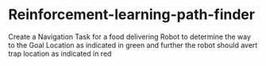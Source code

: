 # Reinforcement-learning-path-finder
Create a Navigation Task for a food delivering Robot to determine the way to the Goal Location as indicated in green and further the robot should avert trap location as indicated in red
